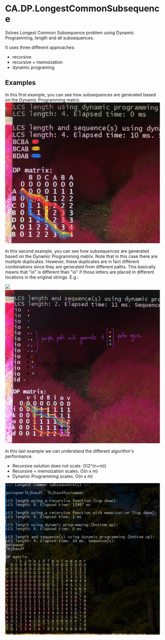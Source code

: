 # CA.DP.LongestCommonSubsequence
Solves Longest Common Subsequence problem using Dynamic Programming, length and all subsequences.

It uses three different approaches:
* recursive
* recursive + memoization
* dynamic programing

## Examples

In this first example, you can see how subsequences are generated based on the Dynamic Programming matrix.
<img src="./example_01.jpeg">

In this second example, you can see how subsequences are generated based on the Dynamic Programming matrix.
Note that in this case there are multiple duplicates. However, these duplicates are in fact different combinations
since they are generated from different paths.
This basically means that "io" is different than "io" if those letters are placed in different locations in the
original strings. E.g.:

<img src="./example_draw.jpeg">

<img src="./example_02.jpeg">

In this last example we can understand the different algorithm's performance.
* Recursive solution does not scale. O(2^(n+m))
* Recursive + memoization scales. O(n x m)
* Dynamic Programming scales. O(n x m)
<img src="./example_03.jpeg">
